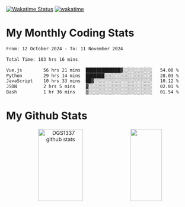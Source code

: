 [![Wakatime Status](https://github.com/noopurphalak/noopurphalak/workflows/wakatime-status-update/badge.svg)](https://github.com/noopurphalak/noopurphalak/actions/workflows/main.yml)
[![wakatime](https://wakatime.com/badge/user/80ace140-ef40-4fdd-b8ed-f3be3d2e1aea.svg)](https://wakatime.com/@80ace140-ef40-4fdd-b8ed-f3be3d2e1aea)

# My Monthly Coding Stats

<!--START_SECTION:waka-->

```txt
From: 12 October 2024 - To: 11 November 2024

Total Time: 103 hrs 16 mins

Vue.js        56 hrs 21 mins  █████████████▓░░░░░░░░░░░   54.00 %
Python        29 hrs 14 mins  ███████░░░░░░░░░░░░░░░░░░   28.03 %
JavaScript    10 hrs 33 mins  ██▓░░░░░░░░░░░░░░░░░░░░░░   10.12 %
JSON          2 hrs 5 mins    ▓░░░░░░░░░░░░░░░░░░░░░░░░   02.01 %
Bash          1 hr 36 mins    ▒░░░░░░░░░░░░░░░░░░░░░░░░   01.54 %
```

<!--END_SECTION:waka-->

# My Github Stats
<div style="text-align: center;">
  <img width="49%" height="195px" src="https://github-readme-stats-sigma-five.vercel.app/api?username=noopurphalak&show_icons=true&count_private=true&hide_border=true&title_color=ecf2f8&icon_color=0d1117&text_color=FFFFFF&bg_color=0d1117" alt="DGS1337 github stats" />
  <img width="41%" height="195px" src="https://github-readme-stats-sigma-five.vercel.app/api/top-langs/?username=noopurphalak&layout=compact&hide_border=true&title_color=ecf2f8&text_color=FFFFFF&bg_color=0d1117" />
</div>
